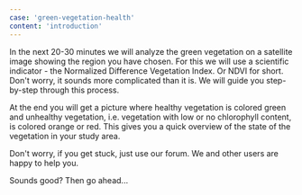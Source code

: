 ```yaml
---
case: 'green-vegetation-health'
content: 'introduction'
---
```


In the next 20-30 minutes we will analyze the green vegetation on a satellite image showing the region you have chosen. For this we will use a scientific indicator - the Normalized Difference Vegetation Index. Or NDVI for short. Don't worry, it sounds more complicated than it is. We will guide you step-by-step through this process.

At the end you will get a picture where healthy vegetation is colored green and unhealthy vegetation, i.e. vegetation with low or no chlorophyll content, is colored orange or red. This gives you a quick overview of the state of the vegetation in your study area.

Don't worry, if you get stuck, just use our forum. We and other users are happy to help you.

Sounds good? Then go ahead...